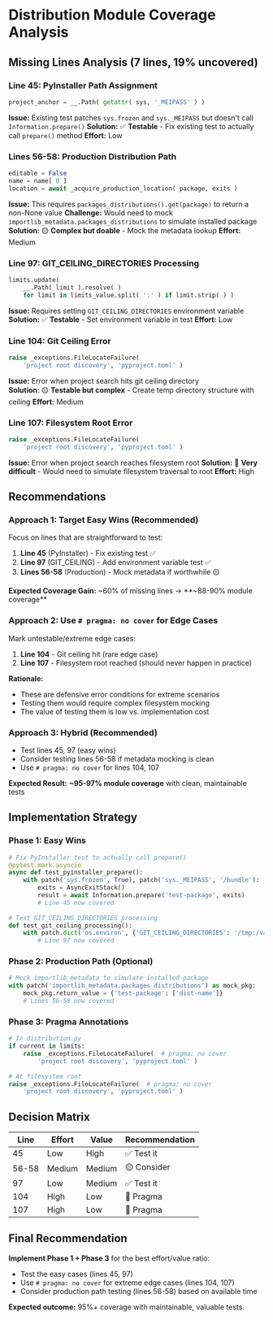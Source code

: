 # Distribution Module Coverage Analysis

## Missing Lines Analysis (7 lines, 19% uncovered)

### **Line 45: PyInstaller Path Assignment** 
```python
project_anchor = __.Path( getattr( sys, '_MEIPASS' ) )
```
**Issue:** Existing test patches `sys.frozen` and `sys._MEIPASS` but doesn't call `Information.prepare()` 
**Solution:** ✅ **Testable** - Fix existing test to actually call `prepare()` method
**Effort:** Low

### **Lines 56-58: Production Distribution Path**
```python
editable = False
name = name[ 0 ]  
location = await _acquire_production_location( package, exits )
```
**Issue:** This requires `packages_distributions().get(package)` to return a non-None value
**Challenge:** Would need to mock `importlib_metadata.packages_distributions` to simulate installed package
**Solution:** 🟡 **Complex but doable** - Mock the metadata lookup 
**Effort:** Medium

### **Line 97: GIT_CEILING_DIRECTORIES Processing**
```python
limits.update(
    __.Path( limit ).resolve( )
    for limit in limits_value.split( ':' ) if limit.strip( ) )
```
**Issue:** Requires setting `GIT_CEILING_DIRECTORIES` environment variable
**Solution:** ✅ **Testable** - Set environment variable in test
**Effort:** Low

### **Line 104: Git Ceiling Error**
```python
raise _exceptions.FileLocateFailure( 
    'project root discovery', 'pyproject.toml' )
```
**Issue:** Error when project search hits git ceiling directory  
**Solution:** 🟡 **Testable but complex** - Create temp directory structure with ceiling
**Effort:** Medium

### **Line 107: Filesystem Root Error**  
```python
raise _exceptions.FileLocateFailure(
    'project root discovery', 'pyproject.toml' )
```
**Issue:** Error when project search reaches filesystem root
**Solution:** 🔴 **Very difficult** - Would need to simulate filesystem traversal to root
**Effort:** High

## Recommendations

### **Approach 1: Target Easy Wins (Recommended)**
Focus on lines that are straightforward to test:

1. **Line 45** (PyInstaller) - Fix existing test ✅ 
2. **Line 97** (GIT_CEILING) - Add environment variable test ✅
3. **Lines 56-58** (Production) - Mock metadata if worthwhile 🟡

**Expected Coverage Gain:** ~60% of missing lines → **~88-90% module coverage**

### **Approach 2: Use `# pragma: no cover` for Edge Cases**
Mark untestable/extreme edge cases:

1. **Line 104** - Git ceiling hit (rare edge case)
2. **Line 107** - Filesystem root reached (should never happen in practice)

**Rationale:** 
- These are defensive error conditions for extreme scenarios
- Testing them would require complex filesystem mocking
- The value of testing them is low vs. implementation cost

### **Approach 3: Hybrid (Recommended)**
- Test lines 45, 97 (easy wins)
- Consider testing lines 56-58 if metadata mocking is clean
- Use `# pragma: no cover` for lines 104, 107

**Expected Result:** **~95-97% module coverage** with clean, maintainable tests

## Implementation Strategy

### **Phase 1: Easy Wins**
```python
# Fix PyInstaller test to actually call prepare()
@pytest.mark.asyncio
async def test_pyinstaller_prepare():
    with patch('sys.frozen', True), patch('sys._MEIPASS', '/bundle'):
        exits = AsyncExitStack()
        result = await Information.prepare('test-package', exits)
        # Line 45 now covered
        
# Test GIT_CEILING_DIRECTORIES processing  
def test_git_ceiling_processing():
    with patch.dict('os.environ', {'GIT_CEILING_DIRECTORIES': '/tmp:/var'}):
        # Line 97 now covered
```

### **Phase 2: Production Path (Optional)**
```python
# Mock importlib_metadata to simulate installed package
with patch('importlib_metadata.packages_distributions') as mock_pkg:
    mock_pkg.return_value = {'test-package': ['dist-name']}
    # Lines 56-58 now covered
```

### **Phase 3: Pragma Annotations**
```python
# In distribution.py
if current in limits:
    raise _exceptions.FileLocateFailure(  # pragma: no cover
        'project root discovery', 'pyproject.toml' )
        
# At filesystem root
raise _exceptions.FileLocateFailure(  # pragma: no cover  
    'project root discovery', 'pyproject.toml' )
```

## Decision Matrix

| Line | Effort | Value | Recommendation |
|------|--------|-------|----------------|
| 45   | Low    | High  | ✅ Test it     |
| 56-58| Medium | Medium| 🟡 Consider    |
| 97   | Low    | Medium| ✅ Test it     |
| 104  | High   | Low   | 🚫 Pragma     |
| 107  | High   | Low   | 🚫 Pragma     |

## Final Recommendation

**Implement Phase 1 + Phase 3** for the best effort/value ratio:
- Test the easy cases (lines 45, 97) 
- Use `# pragma: no cover` for extreme edge cases (lines 104, 107)
- Consider production path testing (lines 56-58) based on available time

**Expected outcome:** 95%+ coverage with maintainable, valuable tests.